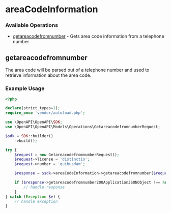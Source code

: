 # areaCodeInformation

### Available Operations

* [getareacodefromnumber](#getareacodefromnumber) - Gets area code information from a telephone number

## getareacodefromnumber

The area code will be parsed out of a telephone number and used to retrieve information about the area code.

### Example Usage

```php
<?php

declare(strict_types=1);
require_once 'vendor/autoload.php';

use \OpenAPI\OpenAPI\SDK;
use \OpenAPI\OpenAPI\Models\Operations\GetareacodefromnumberRequest;

$sdk = SDK::builder()
    ->build();

try {
    $request = new GetareacodefromnumberRequest();
    $request->license = 'distinctio';
    $request->number = 'quibusdam';

    $response = $sdk->areaCodeInformation->getareacodefromnumber($request);

    if ($response->getareacodefromnumber200ApplicationJSONObject !== null) {
        // handle response
    }
} catch (Exception $e) {
    // handle exception
}
```
